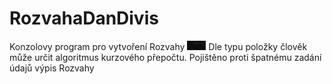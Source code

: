 # RozvahaDanDivis
Konzolovy program pro vytvoření Rozvahy
<img loading="lazy" width="30px" src="./Media/pic.png" alt="How it looks" />
Dle typu položky člověk může určit algoritmus kurzového přepočtu.
Pojištěno proti špatnému zadání údajů
výpis Rozvahy
